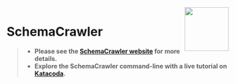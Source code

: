 <img src="https://raw.githubusercontent.com/schemacrawler/SchemaCrawler/master/schemacrawler-distrib/src/site/resources/images/schemacrawler_logo.png" height="100px" width="100px" align="right" />

# SchemaCrawler

> * **Please see the [SchemaCrawler website](https://www.schemacrawler.com/) for more details.**
> * **Explore the SchemaCrawler command-line with a live tutorial on [Katacoda](https://www.katacoda.com/schemacrawler).**
